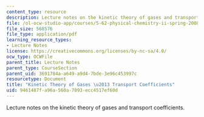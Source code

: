 ```yaml
---
content_type: resource
description: Lecture notes on the kinetic theory of gases and transport coefficients.
file: /ol-ocw-studio-app/courses/5-62-physical-chemistry-ii-spring-2008/9461487fa96a560a7093ecc4517ef60d_32_562ln08.pdf
file_size: 568576
file_type: application/pdf
learning_resource_types:
- Lecture Notes
license: https://creativecommons.org/licenses/by-nc-sa/4.0/
ocw_type: OCWFile
parent_title: Lecture Notes
parent_type: CourseSection
parent_uid: 3691784a-a649-a9d4-7bde-3e96c453997c
resourcetype: Document
title: "Kinetic Theory of Gases \u2013 Transport Coefficients"
uid: 9461487f-a96a-560a-7093-ecc4517ef60d
---
```

Lecture notes on the kinetic theory of gases and transport coefficients.